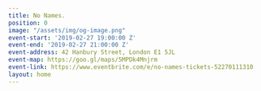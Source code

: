 ```yaml
---
title: No Names.
position: 0
image: "/assets/img/og-image.png"
event-start: '2019-02-27 19:00:00 Z'
event-end: '2019-02-27 21:00:00 Z'
event-address: 42 Hanbury Street, London E1 5JL
event-map: https://goo.gl/maps/5MPDk4Mnjrm
event-link: https://www.eventbrite.com/e/no-names-tickets-52270111310
layout: home
---
```


